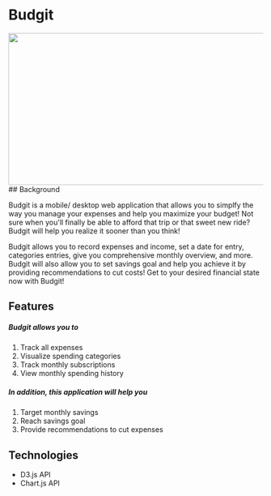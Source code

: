 # Budgit
<div align="center">
  <img width="550" height="300" src="https://github.com/hannnmc/budgit/blob/main/assets/images/logo.png">
</div>
## Background

Budgit is a mobile/ desktop web application that allows you to simplfy the way you manage your expenses and help you maximize your budget! Not sure when you'll finally be able to afford that trip or that sweet new ride? Budgit will help you realize it sooner than you think!

Budgit allows you to record expenses and income, set a date for entry, categories entries, give you comprehensive monthly overview, and more. Budgit will also allow you to set savings goal and help you achieve it by providing recommendations to cut costs! Get to your desired financial state now with Budgit!

## Features

##### Budgit allows you to
1. Track all expenses
2. Visualize spending categories
3. Track monthly subscriptions
4. View monthly spending history

##### In addition, this application will help you
1. Target monthly savings
2. Reach savings goal
3. Provide recommendations to cut expenses

## Technologies

- D3.js API
- Chart.js API